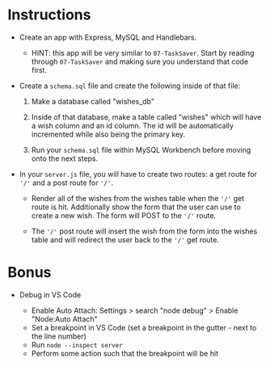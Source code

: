 # Instructions

- Create an app with Express, MySQL and Handlebars.

  - HINT: this app will be very similar to `07-TaskSaver`. Start by reading through `07-TaskSaver` and making sure you understand that code first.

- Create a `schema.sql` file and create the following inside of that file:

  1. Make a database called "wishes_db"

  2. Inside of that database, make a table called "wishes" which will have a wish column and an id column. The id will be automatically incremented while also being the primary key.

  3. Run your `schema.sql` file within MySQL Workbench before moving onto the next steps.

- In your `server.js` file, you will have to create two routes: a get route for `'/'` and a post route for `'/'`.

  - Render all of the wishes from the wishes table when the `'/'` get route is hit. Additionally show the form that the user can use to create a new wish. The form will POST to the `'/'` route.

  - The `'/'` post route will insert the wish from the form into the wishes table and will redirect the user back to the `'/'` get route.

# Bonus

- Debug in VS Code

  - Enable Auto Attach: Settings > search "node debug" > Enable "Node:Auto Attach"
  - Set a breakpoint in VS Code (set a breakpoint in the gutter - next to the line number)
  - Run `node --inspect server`
  - Perform some action such that the breakpoint will be hit
